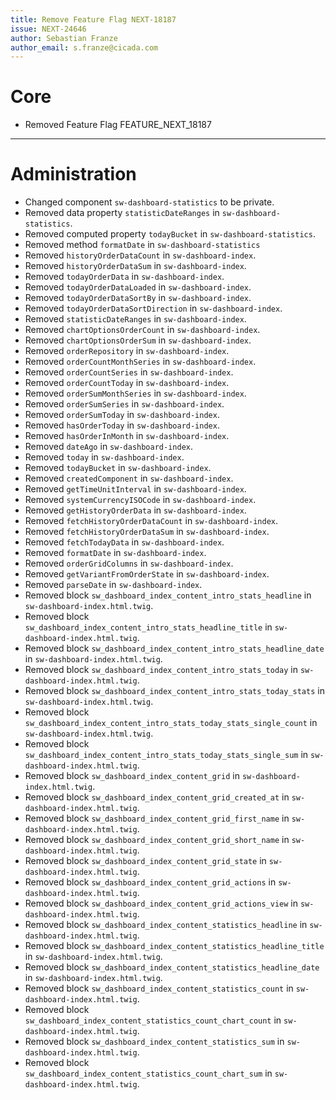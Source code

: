 ```yaml
---
title: Remove Feature Flag NEXT-18187
issue: NEXT-24646
author: Sebastian Franze
author_email: s.franze@cicada.com
---
```

# Core
* Removed Feature Flag FEATURE_NEXT_18187
___
# Administration
* Changed component `sw-dashboard-statistics` to be private.
* Removed data property `statisticDateRanges` in `sw-dashboard-statistics`.
* Removed computed property `todayBucket` in `sw-dashboard-statistics`.
* Removed method `formatDate` in `sw-dashboard-statistics`
* Removed `historyOrderDataCount` in `sw-dashboard-index`.
* Removed `historyOrderDataSum` in `sw-dashboard-index`.
* Removed `todayOrderData` in `sw-dashboard-index`.
* Removed `todayOrderDataLoaded` in `sw-dashboard-index`.
* Removed `todayOrderDataSortBy` in `sw-dashboard-index`.
* Removed `todayOrderDataSortDirection` in `sw-dashboard-index`.
* Removed `statisticDateRanges` in `sw-dashboard-index`.
* Removed `chartOptionsOrderCount` in `sw-dashboard-index`.
* Removed `chartOptionsOrderSum` in `sw-dashboard-index`.
* Removed `orderRepository` in `sw-dashboard-index`.
* Removed `orderCountMonthSeries` in `sw-dashboard-index`.
* Removed `orderCountSeries` in `sw-dashboard-index`.
* Removed `orderCountToday` in `sw-dashboard-index`.
* Removed `orderSumMonthSeries` in `sw-dashboard-index`.
* Removed `orderSumSeries` in `sw-dashboard-index`.
* Removed `orderSumToday` in `sw-dashboard-index`.
* Removed `hasOrderToday` in `sw-dashboard-index`.
* Removed `hasOrderInMonth` in `sw-dashboard-index`.
* Removed `dateAgo` in `sw-dashboard-index`.
* Removed `today` in `sw-dashboard-index`.
* Removed `todayBucket` in `sw-dashboard-index`.
* Removed `createdComponent` in `sw-dashboard-index`.
* Removed `getTimeUnitInterval` in `sw-dashboard-index`.
* Removed `systemCurrencyISOCode` in `sw-dashboard-index`.
* Removed `getHistoryOrderData` in `sw-dashboard-index`.
* Removed `fetchHistoryOrderDataCount` in `sw-dashboard-index`.
* Removed `fetchHistoryOrderDataSum` in `sw-dashboard-index`.
* Removed `fetchTodayData` in `sw-dashboard-index`.
* Removed `formatDate` in `sw-dashboard-index`.
* Removed `orderGridColumns` in `sw-dashboard-index`.
* Removed `getVariantFromOrderState` in `sw-dashboard-index`.
* Removed `parseDate` in `sw-dashboard-index`.
* Removed block `sw_dashboard_index_content_intro_stats_headline` in `sw-dashboard-index.html.twig`.
* Removed block `sw_dashboard_index_content_intro_stats_headline_title` in `sw-dashboard-index.html.twig`.
* Removed block `sw_dashboard_index_content_intro_stats_headline_date` in `sw-dashboard-index.html.twig`.
* Removed block `sw_dashboard_index_content_intro_stats_today` in `sw-dashboard-index.html.twig`.
* Removed block `sw_dashboard_index_content_intro_stats_today_stats` in `sw-dashboard-index.html.twig`.
* Removed block `sw_dashboard_index_content_intro_stats_today_stats_single_count` in `sw-dashboard-index.html.twig`.
* Removed block `sw_dashboard_index_content_intro_stats_today_stats_single_sum` in `sw-dashboard-index.html.twig`.
* Removed block `sw_dashboard_index_content_grid` in `sw-dashboard-index.html.twig`.
* Removed block `sw_dashboard_index_content_grid_created_at` in `sw-dashboard-index.html.twig`.
* Removed block `sw_dashboard_index_content_grid_first_name` in `sw-dashboard-index.html.twig`.
* Removed block `sw_dashboard_index_content_grid_short_name` in `sw-dashboard-index.html.twig`.
* Removed block `sw_dashboard_index_content_grid_state` in `sw-dashboard-index.html.twig`.
* Removed block `sw_dashboard_index_content_grid_actions` in `sw-dashboard-index.html.twig`.
* Removed block `sw_dashboard_index_content_grid_actions_view` in `sw-dashboard-index.html.twig`.
* Removed block `sw_dashboard_index_content_statistics_headline` in `sw-dashboard-index.html.twig`.
* Removed block `sw_dashboard_index_content_statistics_headline_title` in `sw-dashboard-index.html.twig`.
* Removed block `sw_dashboard_index_content_statistics_headline_date` in `sw-dashboard-index.html.twig`.
* Removed block `sw_dashboard_index_content_statistics_count` in `sw-dashboard-index.html.twig`.
* Removed block `sw_dashboard_index_content_statistics_count_chart_count` in `sw-dashboard-index.html.twig`.
* Removed block `sw_dashboard_index_content_statistics_sum` in `sw-dashboard-index.html.twig`.
* Removed block `sw_dashboard_index_content_statistics_count_chart_sum` in `sw-dashboard-index.html.twig`.
